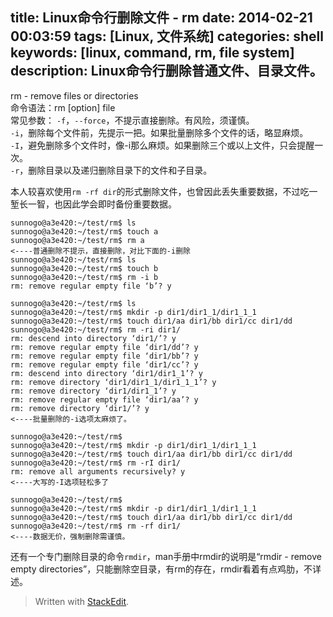 title: Linux命令行删除文件 - rm
date: 2014-02-21 00:03:59
tags: [Linux, 文件系统]
categories: shell
keywords: [linux, command, rm, file system]
description: Linux命令行删除普通文件、目录文件。
---

rm - remove files or directories  
命令语法：rm [option] file  
常见参数：
`-f`，`--force`，不提示直接删除。有风险，须谨慎。  
`-i`，删除每个文件前，先提示一把。如果批量删除多个文件的话，略显麻烦。  
`-I`，避免删除多个文件时，像-i那么麻烦。如果删除三个或以上文件，只会提醒一次。  
`-r`，删除目录以及递归删除目录下的文件和子目录。

本人较喜欢使用`rm -rf dir`的形式删除文件，也曾因此丢失重要数据，不过吃一堑长一智，也因此学会即时备份重要数据。

<!--more-->

```
sunnogo@a3e420:~/test/rm$ ls
sunnogo@a3e420:~/test/rm$ touch a
sunnogo@a3e420:~/test/rm$ rm a
<----普通删除不提示，直接删除，对比下面的-i删除
sunnogo@a3e420:~/test/rm$ ls
sunnogo@a3e420:~/test/rm$ touch b
sunnogo@a3e420:~/test/rm$ rm -i b
rm: remove regular empty file ‘b’? y

sunnogo@a3e420:~/test/rm$ ls
sunnogo@a3e420:~/test/rm$ mkdir -p dir1/dir1_1/dir1_1_1
sunnogo@a3e420:~/test/rm$ touch dir1/aa dir1/bb dir1/cc dir1/dd
sunnogo@a3e420:~/test/rm$ rm -ri dir1/
rm: descend into directory ‘dir1/’? y
rm: remove regular empty file ‘dir1/dd’? y
rm: remove regular empty file ‘dir1/bb’? y
rm: remove regular empty file ‘dir1/cc’? y
rm: descend into directory ‘dir1/dir1_1’? y
rm: remove directory ‘dir1/dir1_1/dir1_1_1’? y
rm: remove directory ‘dir1/dir1_1’? y
rm: remove regular empty file ‘dir1/aa’? y
rm: remove directory ‘dir1/’? y
<----批量删除的-i选项太麻烦了。

sunnogo@a3e420:~/test/rm$ 
sunnogo@a3e420:~/test/rm$ mkdir -p dir1/dir1_1/dir1_1_1
sunnogo@a3e420:~/test/rm$ touch dir1/aa dir1/bb dir1/cc dir1/dd
sunnogo@a3e420:~/test/rm$ rm -rI dir1/
rm: remove all arguments recursively? y
<----大写的-I选项轻松多了

sunnogo@a3e420:~/test/rm$ 
sunnogo@a3e420:~/test/rm$ mkdir -p dir1/dir1_1/dir1_1_1
sunnogo@a3e420:~/test/rm$ touch dir1/aa dir1/bb dir1/cc dir1/dd
sunnogo@a3e420:~/test/rm$ rm -rf dir1/
<----数据无价，强制删除需谨慎。
```

还有一个专门删除目录的命令`rmdir`，man手册中rmdir的说明是“rmdir - remove empty directories”，只能删除空目录，有rm的存在，rmdir看着有点鸡肋，不详述。

> Written with [StackEdit](https://stackedit.io/).
